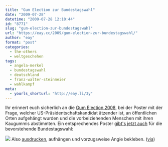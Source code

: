 ```yaml
---
title: "Gum Election zur Bundestagswahl"
date: "2009-07-28"
datetime: "2009-07-28 12:10:44"
id: "8771"
slug: "gum-election-zur-bundestagswahl"
url: "https://eay.cc/2009/gum-election-zur-bundestagswahl/"
author: "eay"
format: "post"
categories:
  - the-others
  - weltgeschehen
tags:
  - angela-merkel
  - bundestagswahl
  - deutschland
  - franz-walter-steinmeier
  - wahlkampf
meta:
  - yourls_shorturl: "http://eay.li/3y"
---
```


Ihr erinnert euch sicherlich an die [Gum Election 2008](//eay.cc/2008/kaugummiwahl/), bei der Poster mit der Frage, welcher US-Präsidentschaftskandidat ätzender ist, an öffentlichen Orten aufgehängt wurden und die vorbeiziehenden Menschen mit ihren Kaugummis abstimmten. Ein entsprechendes Poster [gibt's jetzt auch](http://gumelection2009.wordpress.com/) für die bevorstehende Bundestagswahl:

![](https://eay.cc/uploads/2009/gumelection09.gif) Also [ausdrucken](http://komiksoj.ko.funpic.de/kroma/gum-election2.jpg), aufhängen und vorzugsweise Angie bekleben. ([via](http://www.rebelart.net/diary/?p=1694))
